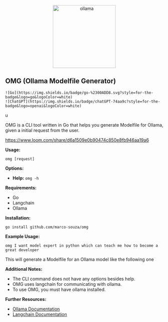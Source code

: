 <div align="center">
  <img alt="ollama" height="200px" src="https://github.com/jmorganca/ollama/assets/3325447/0d0b44e2-8f4a-4e99-9b52-a5c1c741c8f7">
</div>

## OMG (Ollama Modelfile Generator)

<p align="center">

    ![Go](https://img.shields.io/badge/go-%2300ADD8.svg?style=for-the-badge&logo=go&logoColor=white)
    ![ChatGPT](https://img.shields.io/badge/chatGPT-74aa9c?style=for-the-badge&logo=openai&logoColor=white)
u
</p>

OMG is a CLI tool written in Go that helps you generate Modelfile for Ollama, given a initial request from the user.

https://www.loom.com/share/d6a1509e0b90474c850e8fb946aa19a6

**Usage:**

```
omg [request]
```

**Options:**

- **Help:** `omg -h`

**Requirements:**

- Go
- Langchain
- Ollama

**Installation:**

```
go install github.com/marco-souza/omg
```

**Example Usage:**

```
omg I want model expert in python which can teach me how to become a great developer
```

This will generate a Modelfile for an Ollama model like the following one

**Additional Notes:**

- The CLI command does not have any options besides help.
- OMG uses langchain for communicating with ollama.
- To use OMG, you must have ollama installed.

**Further Resources:**

- [Ollama Documentation](/docs)
- [Langchain Documentation](/langchain)


